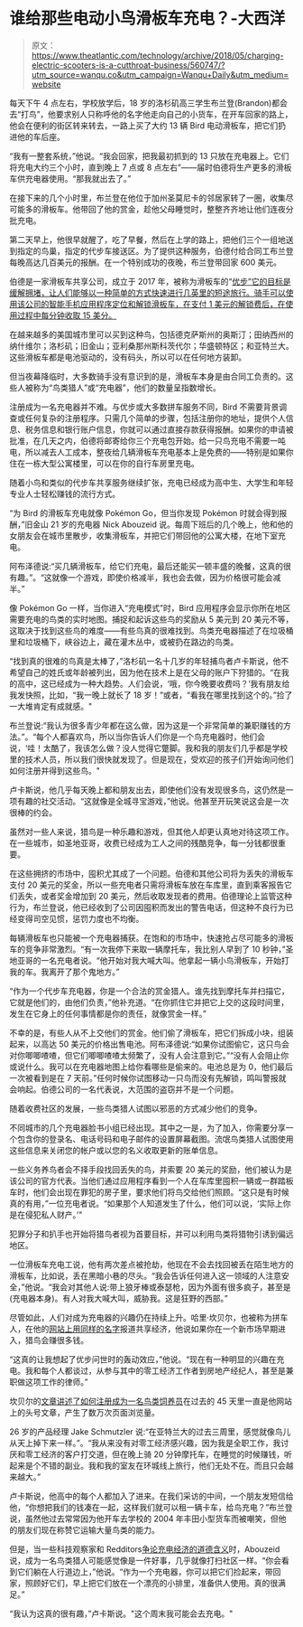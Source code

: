 # 谁给那些电动小鸟滑板车充电？-大西洋

> 原文：<https://www.theatlantic.com/technology/archive/2018/05/charging-electric-scooters-is-a-cutthroat-business/560747/?utm_source=wanqu.co&utm_campaign=Wanqu+Daily&utm_medium=website>



每天下午 4 点左右，学校放学后，18 岁的洛杉矶高三学生布兰登(Brandon)都会去“打鸟”，他要求别人只称呼他的名字他走向自己的小货车，在开车回家的路上，他会在便利的街区转来转去，一路上买了大约 13 辆 Bird 电动滑板车，把它们扔进他的车后座。

“我有一整套系统，”他说。“我会回家，把我最初抓到的 13 只放在充电器上。它们将充电大约三个小时，直到晚上 7 点或 8 点左右”——届时伯德将生产更多的滑板车供充电器使用。“那我就出去了。”

在接下来的几个小时里，布兰登在他位于加州圣莫尼卡的邻居家转了一圈，收集尽可能多的滑板车。他带回了他的赏金，趁他父母睡觉时，整整齐齐地让他们连夜分批充电。

第二天早上，他很早就醒了，吃了早餐，然后在上学的路上，把他们三个一组地送到指定的鸟巢，指定的代步车接送区。为了提供这种服务，伯德付给合同工布兰登每晚高达几百美元的报酬。在一个特别成功的夜晚，布兰登带回家 600 美元。

伯德是一家滑板车共享公司，成立于 2017 年，被称为滑板车的“[优步”它的目标是缓解拥堵，让人们能够以一种简单的方式快速进行几英里的短途旅行。骑手可以使用该公司的智能手机应用程序定位和解锁滑板车，在支付 1 美元的解锁费后，在使用过程中每分钟收取 15 美分。](https://losangeles.cbslocal.com/2018/03/09/bird-scooters-santa-monica/)

在越来越多的美国城市里可以买到这种鸟，包括德克萨斯州的奥斯汀；田纳西州的纳什维尔；洛杉矶；旧金山；亚利桑那州斯科茨代尔；华盛顿特区；和亚特兰大。这些滑板车都是电池驱动的，没有码头，所以可以在任何地方装卸。

但当夜幕降临时，大多数骑手没有意识到的是，滑板车本身是由合同工负责的。这些人被称为“鸟类猎人”或“充电器”，他们的数量呈指数增长。

注册成为一名充电器并不难。与优步或大多数拼车服务不同，Bird 不需要背景调查或任何复杂的注册程序。只需几个简单的步骤，包括注册你的地址，提供个人信息、税务信息和银行账户信息，你就可以通过直接存款获得报酬。如果你的申请被批准，在几天之内，伯德将邮寄给你三个充电包开始。给一只鸟充电不需要一吨电，所以减去人工成本，整夜给几辆滑板车充电基本上是免费的——特别是如果你住在一栋大型公寓楼里，可以在你的自行车房里充电。

随着小鸟和类似的代步车共享服务继续扩张，充电已经成为高中生、大学生和年轻专业人士轻松赚钱的流行方式。

“为 Bird 的滑板车充电就像 Pokémon Go，但当你发现 Pokémon 时就会得到报酬，”旧金山 21 岁的充电器 Nick Abouzeid 说。每周下班后的几个晚上，他和他的女朋友会在城市里散步，收集滑板车，并把它们带回他的公寓大楼，在地下室充电。

阿布泽德说:“买几辆滑板车，给它们充电，最后还能买一顿丰盛的晚餐，这真的很有趣。”。“这就像一个游戏，即使价格减半，我也会去做，因为价格很可能会减半。”

像 Pokémon Go 一样，当你进入“充电模式”时，Bird 应用程序会显示你所在地区需要充电的鸟类的实时地图。捕捉和起诉这些鸟的奖励从 5 美元到 20 美元不等，这取决于找到这些鸟的难度——有些鸟真的很难找到。鸟类充电器描述了在垃圾桶里和垃圾桶下，峡谷边上，藏在灌木丛中，或被扔在路边的鸟类。

“找到真的很难的鸟真是太棒了，”洛杉矶一名十几岁的年轻捕鸟者卢卡斯说，他不希望自己的姓氏或年龄被列出，因为他在技术上是在父母的账户下狩猎的。“在我的高中，这已经成为一种大趋势。人们会说，‘哦，你今晚要收费吗？’我有朋友给我发快照，比如，“我一晚上就长了 18 岁！”或者，“看我在哪里找到这个的。”捡了一大堆肯定有成就感。"

布兰登说:“我认为很多青少年都在这么做，因为这是一个非常简单的兼职赚钱的方法。”。“每个人都喜欢鸟，所以当你告诉人们你是一个鸟充电器时，他们会说，‘哇！太酷了，我该怎么做？没人觉得它蹩脚。我和我的朋友们几乎都是学校里的技术人员，所以我们很快就发现了。但是现在，受欢迎的孩子们开始询问他们如何注册并得到这些鸟。"

卢卡斯说，他几乎每天晚上都和朋友出去，即使他们没有发现很多鸟，这仍然是一项有趣的社交活动。“这就像是全城寻宝游戏，”他说。他甚至开玩笑说这会是一次很棒的约会。

虽然对一些人来说，猎鸟是一种乐趣和游戏，但其他人却更认真地对待这项工作。在一些城市，如圣地亚哥，收费已经成为工人之间的残酷竞争，每一分钱都很重要。

在这些拥挤的市场中，囤积尤其成了一个问题。伯德和其他公司将为丢失的滑板车支付 20 美元的奖金，所以一些充电者只需将滑板车放在车库里，直到乘客报告它们丢失，或者奖金增加到 20 美元，然后收取发现者的费用。伯德理论上监管这种行为，布兰登说，他已经收到了公司因囤积而发出的警告电话，但这种不良行为已经变得司空见惯，惩罚力度也不均衡。

每辆滑板车也只能被一个充电器捕获。在饱和的市场中，快速抢占尽可能多的滑板车的竞争非常激烈。“有一次我停下来取一辆摩托车，我比别人早到了 10 秒钟，”圣地亚哥的一名充电者说。“他开始对我大喊大叫。他拿起一辆小鸟滑板车，开始打我的车。我离开了那个鬼地方。”

“作为一个代步车充电器，你是一个合法的赏金猎人。谁先找到摩托车并扫描它，它就是他们的，由他们负责，”他补充道。“在你抓住它并把它上交的这段时间里，发生在它身上的任何事情都是你的责任，就像赏金一样。”

不幸的是，有些人从不上交他们的赏金。他们偷了滑板车，把它们拆成小块，组装起来，以高达 50 美元的价格出售电池。阿布泽德说:“如果你试图偷它，这只鸟会对你唧唧喳喳，但它们唧唧喳喳太频繁了，没有人会注意到它。”“没有人会阻止你或说什么。我可以在充电器地图上给你看哪些是偷来的。电池总是为 0，他们最后一次被看到是在 7 天前。”任何时候你试图移动一只鸟而没有先解锁，鸣叫警报就会响起。伯德公司的一名代表说，大范围的盗窃并不是一个问题。

随着收费社区的发展，一些鸟类猎人试图以邪恶的方式减少他们的竞争。

不同城市的几个充电器脸书小组已经出现。其中之一是，为了加入，你需要分享一个包含你的登录名、电话号码和电子邮件的设置屏幕截图。流氓鸟类猎人试图使用这些信息来关闭您的帐户或以您的名义收取更新的账单信息。

一些义务养鸟者会不择手段找回丢失的鸟，并索要 20 美元的奖励，他们被认为是该公司的官方代表。当他们通过应用程序看到一个人在车库里囤积一辆或一群踏板车时，他们会出现在罪犯的房子里，要求他们将鸟交给他们照顾。“这只是有时候真的有用，”一位充电者说。“如果那个人知道发生了什么，他们可以说，‘实际上你是在侵犯私人财产。’"

犯罪分子和扒手也开始将猎鸟者视为首要目标，并可以利用鸟类将猎物引诱到偏远地区。

一位滑板车充电工说，他有两次差点被抢劫，他现在不会去找回被丢在陌生地方的滑板车，比如说，丢在黑暗小巷的尽头。“我会告诉任何进入这一领域的人注意安全，”他说。“我会对其他人说:带上狼牙棒或泰瑟枪，因为外面有很多疯子，甚至是(充电器本身)。有人对我大喊大叫，威胁我。这是狂野的西部。”

尽管如此，人们对成为充电器的兴趣仍在持续上升。哈里·坎贝尔，也被称为拼车人，在他的[网站上用同样的名字](https://therideshareguy.com/)报道共享经济，他说如果你在一个新市场早期进入，猎鸟会赚很多钱。

“这真的让我想起了优步问世时的轰动效应，”他说。“现在有一种明显的兴趣在充电。我和每个人都谈过，从参与其中的零工经济工作者到房地产经纪人，甚至是兼职做这项工作的律师。”

坎贝尔的[文章讲述了如何注册成为一名鸟类饲养员](https://therideshareguy.com/i-signed-up-to-be-a-bird-electric-scooter-charger-heres-what-its-like-2/)在过去的 45 天里一直是他网站上的头号文章，产生了数万次页面浏览量。

26 岁的产品经理 Jake Schmutzler 说:“在亚特兰大的过去三周里，感觉就像鸟儿从天上掉下来一样。”。“我从来没有对零工经济感兴趣，因为我是全职工作，我讨厌和零工经济的客户打交道，但在晚上骑 20 分钟摩托车，在睡觉的时候赚钱，听起来是个不错的副业。我和我的室友在环城线上旅行，他们无处不在。而且只会越来越大。”

卢卡斯说，他高中的每个人都加入了进来。在我们采访的中间，一个朋友发短信给他，“你想把我们的钱凑在一起，这样我们就可以租一辆卡车，给鸟充电？”布兰登说，虽然他过去常常因为他开车去学校的 2004 年丰田小型货车而被嘲笑，但他的朋友们现在称赞它运输大量鸟类的能力。

但是，当一些科技观察家和 Redditors[争论充电经济的道德含义](https://www.reddit.com/r/sanfrancisco/comments/8c7vcw/getting_paid_for_clearing_the_streets_of_scooters/)时，Abouzeid 说，成为一名鸟类猎人可能感觉像是一件好事，几乎就像打扫社区一样。“你会看到它们躺在人行道边上，”他说。“作为一个充电器，你可以把它们捡起来，带回家，照顾好它们，早上把它们放在一个漂亮的小排里，准备供人使用。真的很满足。”

“我认为这真的很有趣，”卢卡斯说。"这个周末我可能会去充电。"

